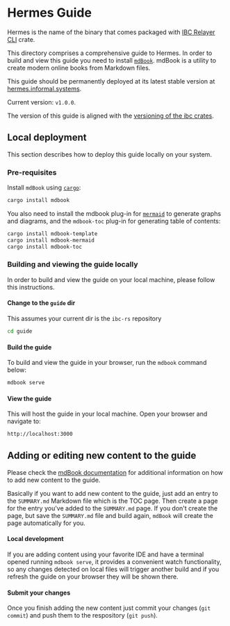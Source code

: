 # Hermes Guide

Hermes is the name of the binary that comes packaged with
[IBC Relayer CLI](https://crates.io/crates/ibc-relayer-cli) crate.

This directory comprises a comprehensive guide to Hermes. In order to build and
view this guide you need to install
[`mdBook`](https://github.com/rust-lang/mdBook). mdBook is a utility to create
modern online books from Markdown files.

This guide should be permanently deployed at its latest stable version at
[hermes.informal.systems](https://hermes.informal.systems).

Current version: `v1.0.0`.

The version of this guide is aligned with the
[versioning of the ibc crates](../README.md).

## Local deployment

This section describes how to deploy this guide locally on your system.

### Pre-requisites

Install `mdBook` using [`cargo`](https://doc.rust-lang.org/cargo/):

```bash
cargo install mdbook
```

You also need to install the mdbook plug-in for
[`mermaid`](https://mermaid-js.github.io/mermaid/#/) to generate graphs and
diagrams, and the `mdbook-toc` plug-in for generating table of contents:

```bash
cargo install mdbook-template
cargo install mdbook-mermaid
cargo install mdbook-toc
```

### Building and viewing the guide locally

In order to build and view the guide on your local machine, please follow this
instructions.

#### Change to the `guide` dir

This assumes your current dir is the `ibc-rs` repository

```bash
cd guide
```

#### Build the guide

To build and view the guide in your browser, run the `mdbook` command below:

```bash
mdbook serve
```

#### View the guide

This will host the guide in your local machine. Open your browser and navigate
to:

```bash
http://localhost:3000
```

## Adding or editing new content to the guide

Please check the
[mdBook documentation](https://rust-lang.github.io/mdBook/index.html) for
additional information on how to add new content to the guide.

Basically if you want to add new content to the guide, just add an entry to the
`SUMMARY.md` Markdown file which is the TOC page. Then create a page for the
entry you've added to the `SUMMARY.md` page. If you don't create the page, but
save the `SUMMARY.md` file and build again, `mdBook` will create the page
automatically for you.

#### Local development

If you are adding content using your favorite IDE and have a terminal opened
running `mdbook serve`, it provides a convenient watch functionality, so any
changes detected on local files will trigger another build and if you refresh
the guide on your browser they will be shown there.

#### Submit your changes

Once you finish adding the new content just commit your changes (`git commit`)
and push them to the respository (`git push`).
